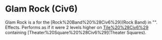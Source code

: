 # Glam Rock (Civ6)

Glam Rock is a for the [Rock%20Band%20%28Civ6%29](Rock Band) in "".
Effects.
Performs as if it were 2 levels higher on [Tile%20%28Civ6%29](tiles) containing [Theater%20Square%20%28Civ6%29](Theater Squares).
